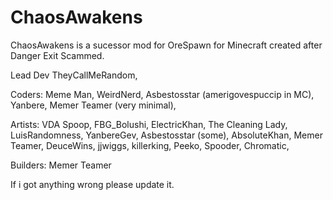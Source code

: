 # ChaosAwakens
ChaosAwakens is a sucessor mod for OreSpawn for Minecraft created after Danger Exit Scammed.

Lead Dev
TheyCallMeRandom,

Coders:
Meme Man,
WeirdNerd,
Asbestosstar (amerigovespuccip in MC),
Yanbere,
Memer Teamer (very minimal),

Artists:
VDA Spoop,
FBG_Bolushi,
ElectricKhan,
The Cleaning Lady,
LuisRandomness,
YanbereGev,
Asbestosstar (some),
AbsoluteKhan,
Memer Teamer,
DeuceWins,
jjwiggs,
killerking,
Peeko,
Spooder,
Chromatic,

Builders:
Memer Teamer

If i got anything wrong please update it.

